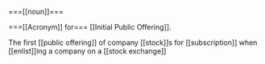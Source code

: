 ===[[noun]]===

===[[Acronym]] for===
[[Initial Public Offering]].

The first [[public offering]] of company [[stock]]s for [[subscription]] when [[enlist]]ing a company on a [[stock exchange]]